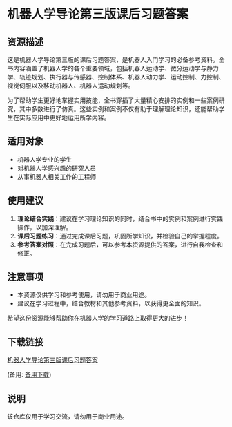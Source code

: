 # 机器人学导论第三版课后习题答案

## 资源描述

这是机器人学导论第三版的课后习题答案，是机器人入门学习的必备参考资料。全书内容涵盖了机器人学的各个重要领域，包括机器人运动学、微分运动学与静力学、轨迹规划、执行器与传感器、控制体系、机器人动力学、运动控制、力控制、视觉伺服以及移动机器人、机器人运动规划等。

为了帮助学生更好地掌握实用技能，全书穿插了大量精心安排的实例和一些案例研究，其中多数进行了仿真。这些实例和案例不仅有助于理解理论知识，还能帮助学生在实际应用中更好地运用所学内容。

## 适用对象

- 机器人学专业的学生
- 对机器人学感兴趣的研究人员
- 从事机器人相关工作的工程师

## 使用建议

1. **理论结合实践**：建议在学习理论知识的同时，结合书中的实例和案例进行实践操作，以加深理解。
2. **课后习题练习**：通过完成课后习题，巩固所学知识，并检验自己的掌握程度。
3. **参考答案对照**：在完成习题后，可以参考本资源提供的答案，进行自我检查和修正。

## 注意事项

- 本资源仅供学习和参考使用，请勿用于商业用途。
- 建议在学习过程中，结合教材和其他参考资料，以获得更全面的知识。

希望这份资源能够帮助你在机器人学的学习道路上取得更大的进步！

## 下载链接
[机器人学导论第三版课后习题答案](https://pan.quark.cn/s/57be97bf37cc) 

(备用: [备用下载](https://pan.baidu.com/s/1NmmKAm3uTrsxx5kvexWAvw?pwd=1234))

## 说明

该仓库仅用于学习交流，请勿用于商业用途。
